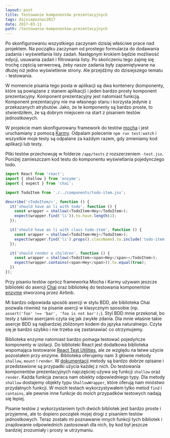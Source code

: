 ```yaml
---
layout: post
title: Testowanie komponentów prezentacyjnych
tags: dajsiepoznac2017
date: 2017-03-11
path: /testowanie-komponentow-prezentacyjnych
---
```


Po skonfigurowaniu wszystkiego zaczynam dzisiaj właściwe prace nad projektem. Na początku zaczynam od prostego formularza do dodawania zadania i wyświetlania listy zadań. Następnym krokiem będzie możliwość edycji, usuwania zadań i filtrowania listy. Po skończeniu tego zajmę się trochę częścią serwerową, żeby nasze zadania były zapamiętywane na dłużej niż jedno wyświetlenie strony. Ale przejdźmy do dzisiejszego tematu - testowania.

<!--more-->

W momencie pisania tego posta w aplikacji są dwa kontenery (komponenty, które są powiązane z stanem aplikacji) i jeden bardzo prosty komponent prezentacyjny. Komponent prezentacyjny jest natomiast funkcją. Komponent prezentacyjny nie ma własnego stanu i korzysta jedynie z przekazanych atrybutów. Jako, że te komponenty są bardzo proste, to stwierdziłem, że są dobrym miejscem na start z pisaniem testów jednostkowych.

W projekcie mam skonfigurowany framework do testów [mocha](https://mochajs.org/) i jest uruchamiany z pomocą [Karmy](https://karma-runner.github.io/1.0/index.html). Odpalam polecenie `npm run test:watch` i wszystkie moje testy są odpalane za każdym razem, gdy zmieniamy kod aplikacji lub testy.

Pliki testów przechowuję w folderze `/app/tests` z rozszerzeniem `-test.jsx`. Poniżej zamieszczam kod testu do komponentu wyświetlania pojedynczego todo.

```javascript
import React from 'react';
import { shallow } from 'enzyme';
import { expect } from 'chai';

import TodoItem from './../components/todo-item.jsx';

describe('<TodoItem/>', function () {
  it('should have an li with todo', function () {
    const wrapper = shallow(<TodoItem>Hey</TodoItem>);
    expect(wrapper.find('li')).to.have.length(1);
  });

  it('should have an li with class todo-item', function () {
    const wrapper = shallow(<TodoItem>Hej</TodoItem>);
    expect(wrapper.find('li').props().className).to.include('todo-item');
  });

  it('should render a children', function () {
    const wrapper = shallow(<TodoItem><span>Hey</span></TodoItem>);
    expect(wrapper.contains(<span>Hey</span>)).to.equal(true);
  })
});
```

Przy pisaniu testów oprócz frameworka Mocha i Karmy używam jeszcze biblioteki do asercji [Chai](http://chaijs.com/) oraz bibliotekę do testowania komponentów [enzyme](http://airbnb.io/enzyme/) stworzoną przez Airbnb.

Mi bardzo odpowiada sposób asercji w stylu BDD, ale biblioteka Chai pozwala również na pisanie asercji w klasycznym sposobie (np. `assert('foo' !== 'bar', 'foo is not bar');`). Styl BDD mnie przekonał, bo testy z takimi asercjami czyta się jak zwykłe zdania. Dla mnie właśnie takie asercje BDD są najbardziej zbliżonym kodem do języka naturalnego. Czyta się je bardzo szybko i nie trzeba się zastanawiać co otrzymujemy.

Biblioteka enzyme natomiast bardzo pomaga testować pojedyńcze komponenty w izolacji. Do biblioteki React jest dodatkowa biblioteka wspomająca testowanie [React Test Utilities](https://facebook.github.io/react/docs/test-utils.html), ale ze względu na łatwe użycie pozostałem przy enzyme. Biblioteka oferujemy nam 3 główne metody `shallow`, `mount` i `render`. W [dokumentacji](http://airbnb.io/enzyme/docs/api/index.html) metody są bardzo dobrze opisane i przedstawione są przypadki użycia każdej z nich. Do testowania komponentów prezentacyjnych najczęściej używa się funkcji `shallow` oraz `render`. Każda funkcja zwraca nam obiekty odpowiedniego typy. Dla metody `shallow` dostajemy objekty typu `ShallowWrapper`, które oferują nam mnóstwo przydatnych funkcji. W moich testach wykorzystywałem tylko metod `find` i `contains`, ale pewnie inne funkcje do moich przypadków testowych nadają się lepiej.

Pisanie testów z wykorzystaniem tych dwóch bibliotek jest bardzo proste i przyjemne, ale to dopiero początek mojej drogi z pisaniem testów jednostkowych. Teraz zostało mi poznawanie innych funkcji tych bibliotek i znajdowanie odpowiednich zastosowań dla nich, by kod był jeszcze bardziej zrozumiały i prosty w utrzymaniu.
